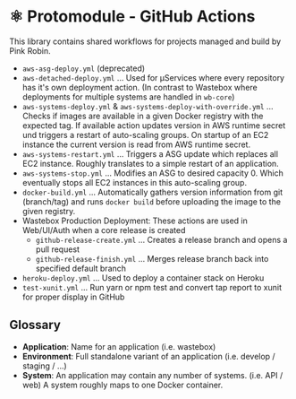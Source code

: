 # ⚛️ Protomodule - GitHub Actions

This library contains shared workflows for projects managed and build by Pink Robin.

 * `aws-asg-deploy.yml` (deprecated)
 * `aws-detached-deploy.yml` ... Used for µServices where every repository has it's own deployment action. (In contrast to Wastebox where deployments for multiple systems are handled in `wb-core`)
 * `aws-systems-deploy.yml` & `aws-systems-deploy-with-override.yml` ... Checks if images are available in a given Docker registry with the expected tag. If available action updates version in AWS runtime secret und triggers a restart of auto-scaling groups. On startup of an EC2 instance the current version is read from AWS runtime secret.
 * `aws-systems-restart.yml` ... Triggers a ASG update which replaces all EC2 instance. Roughly translates to a simple restart of an application.
 * `aws-systems-stop.yml` ... Modifies an ASG to desired capacity 0. Which eventually stops all EC2 instances in this auto-scaling group.
 * `docker-build.yml` ... Automatically gathers version information from git (branch/tag) and runs `docker build` before uploading the image to the given registry.
 * Wastebox Production Deployment: These actions are used in Web/UI/Auth when a core release is created
    * `github-release-create.yml` ... Creates a release branch and opens a pull request
    * `github-release-finish.yml` ... Merges release branch back into specified default branch
 * `heroku-deploy.yml` ... Used to deploy a container stack on Heroku
 * `test-xunit.yml` ... Run yarn or npm test and convert tap report to xunit for proper display in GitHub

## Glossary

 - **Application**: Name for an application (i.e. wastebox)
 - **Environment**: Full standalone variant of an application (i.e. develop / staging / ...)
 - **System**: An application may contain any number of systems. (i.e. API / web) A system roughly maps to one Docker container.
